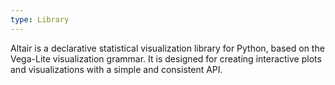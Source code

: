 ```yaml
---
type: Library
---
```


Altair is a declarative statistical visualization library for Python, based on the Vega-Lite visualization grammar. It is designed for creating interactive plots and visualizations with a simple and consistent API.